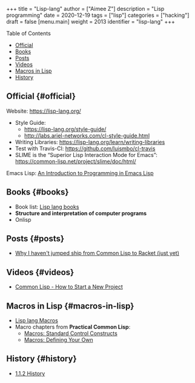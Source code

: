 +++
title = "Lisp-lang"
author = ["Aimee Z"]
description = "Lisp programming"
date = 2020-12-19
tags = ["lisp"]
categories = ["hacking"]
draft = false
[menu.main]
  weight = 2013
  identifier = "lisp-lang"
+++

<div class="ox-hugo-toc toc">
<div></div>

<div class="heading">Table of Contents</div>

- [Official](#official)
- [Books](#books)
- [Posts](#posts)
- [Videos](#videos)
- [Macros in Lisp](#macros-in-lisp)
- [History](#history)

</div>
<!--endtoc-->


## Official {#official}

Website: <https://lisp-lang.org/>

-   Style Guide:
    -   <https://lisp-lang.org/style-guide/>
    -   <http://labs.ariel-networks.com/cl-style-guide.html>
-   Writing Libraries: <https://lisp-lang.org/learn/writing-libraries>
-   Test with Travis-CI: <https://github.com/luismbo/cl-travis>
-   SLIME is the “Superior Lisp Interaction Mode for Emacs”:
    <https://common-lisp.net/project/slime/doc/html/>

Emacs Lisp: [An Introduction to Programming in Emacs Lisp](https://www.gnu.org/software/emacs/manual/html%5Fnode/eintr/index.html)


## Books {#books}

-   Book list: [Lisp lang books](https://lisp-lang.org/books/)
-   **Structure and interpretation of computer programs**
-   Onlisp


## Posts {#posts}

-   [Why I haven't jumped ship from Common Lisp to Racket (just yet)](https://fare.livejournal.com/188429.html)


## Videos {#videos}

-   [Common Lisp - How to Start a New Project](https://www.youtube.com/watch?v=SPgjgybGb5o)


## Macros in Lisp {#macros-in-lisp}

-   [Lisp lang Macros](https://lisp-lang.org/learn/macros)
-   Macro chapters from **Practical Common Lisp**:
    -   [Macros: Standard Control Constructs](http://www.gigamonkeys.com/book/macros-standard-control-constructs.html)
    -   [Macros: Defining Your Own](http://www.gigamonkeys.com/book/macros-defining-your-own.html)


## History {#history}

-   [1.1.2 History](http://www.lispworks.com/documentation/HyperSpec/Body/01%5Fab.htm)